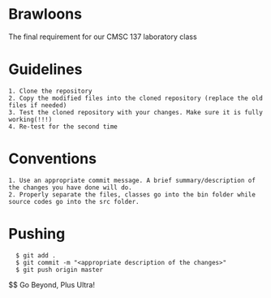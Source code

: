 # Brawloons

The final requirement for our CMSC 137 laboratory class

# Guidelines

```
1. Clone the repository
2. Copy the modified files into the cloned repository (replace the old files if needed)
3. Test the cloned repository with your changes. Make sure it is fully working(!!!)
4. Re-test for the second time
```

# Conventions

```
1. Use an appropriate commit message. A brief summary/description of the changes you have done will do.
2. Properly separate the files, classes go into the bin folder while source codes go into the src folder.
```

# Pushing

```
  $ git add .
  $ git commit -m "<appropriate description of the changes>"
  $ git push origin master
```

$$ Go Beyond, Plus Ultra!
